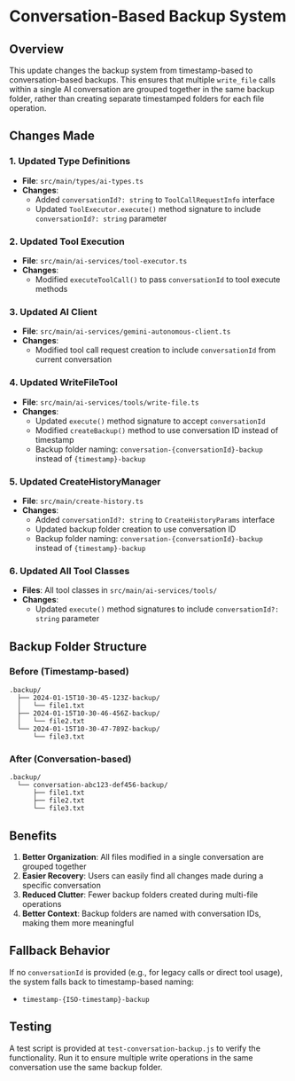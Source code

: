 # Conversation-Based Backup System

## Overview
This update changes the backup system from timestamp-based to conversation-based backups. This ensures that multiple `write_file` calls within a single AI conversation are grouped together in the same backup folder, rather than creating separate timestamped folders for each file operation.

## Changes Made

### 1. Updated Type Definitions
- **File**: `src/main/types/ai-types.ts`
- **Changes**:
  - Added `conversationId?: string` to `ToolCallRequestInfo` interface
  - Updated `ToolExecutor.execute()` method signature to include `conversationId?: string` parameter

### 2. Updated Tool Execution
- **File**: `src/main/ai-services/tool-executor.ts`
- **Changes**:
  - Modified `executeToolCall()` to pass `conversationId` to tool execute methods

### 3. Updated AI Client
- **File**: `src/main/ai-services/gemini-autonomous-client.ts`
- **Changes**:
  - Modified tool call request creation to include `conversationId` from current conversation

### 4. Updated WriteFileTool
- **File**: `src/main/ai-services/tools/write-file.ts`
- **Changes**:
  - Updated `execute()` method signature to accept `conversationId`
  - Modified `createBackup()` method to use conversation ID instead of timestamp
  - Backup folder naming: `conversation-{conversationId}-backup` instead of `{timestamp}-backup`

### 5. Updated CreateHistoryManager
- **File**: `src/main/create-history.ts`
- **Changes**:
  - Added `conversationId?: string` to `CreateHistoryParams` interface
  - Updated backup folder creation to use conversation ID
  - Backup folder naming: `conversation-{conversationId}-backup` instead of `{timestamp}-backup`

### 6. Updated All Tool Classes
- **Files**: All tool classes in `src/main/ai-services/tools/`
- **Changes**:
  - Updated `execute()` method signatures to include `conversationId?: string` parameter

## Backup Folder Structure

### Before (Timestamp-based)
```
.backup/
  ├── 2024-01-15T10-30-45-123Z-backup/
  │   └── file1.txt
  ├── 2024-01-15T10-30-46-456Z-backup/
  │   └── file2.txt
  └── 2024-01-15T10-30-47-789Z-backup/
      └── file3.txt
```

### After (Conversation-based)
```
.backup/
  └── conversation-abc123-def456-backup/
      ├── file1.txt
      ├── file2.txt
      └── file3.txt
```

## Benefits

1. **Better Organization**: All files modified in a single conversation are grouped together
2. **Easier Recovery**: Users can easily find all changes made during a specific conversation
3. **Reduced Clutter**: Fewer backup folders created during multi-file operations
4. **Better Context**: Backup folders are named with conversation IDs, making them more meaningful

## Fallback Behavior

If no `conversationId` is provided (e.g., for legacy calls or direct tool usage), the system falls back to timestamp-based naming:
- `timestamp-{ISO-timestamp}-backup`

## Testing

A test script is provided at `test-conversation-backup.js` to verify the functionality. Run it to ensure multiple write operations in the same conversation use the same backup folder.
